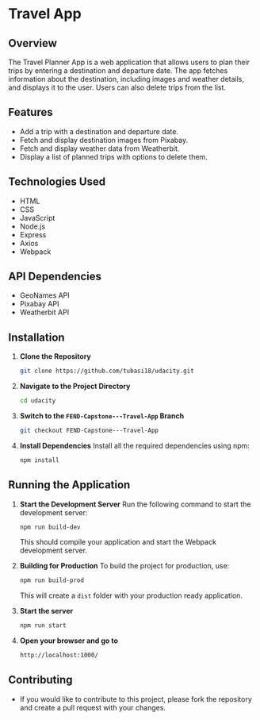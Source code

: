 # Travel App

## Overview
The Travel Planner App is a web application that allows users to plan their trips by entering a destination and departure date. The app fetches information about the destination, including images and weather details, and displays it to the user. Users can also delete trips from the list.

## Features
- Add a trip with a destination and departure date.
- Fetch and display destination images from Pixabay.
- Fetch and display weather data from Weatherbit.
- Display a list of planned trips with options to delete them.

## Technologies Used
- HTML
- CSS
- JavaScript
- Node.js
- Express
- Axios
- Webpack

## API Dependencies
- GeoNames API
- Pixabay API
- Weatherbit API

## Installation
1. **Clone the Repository**
    ```bash
    git clone https://github.com/tubasi18/udacity.git
    ```
    
2. **Navigate to the Project Directory**
    ```bash
    cd udacity
    ```

3. **Switch to the `FEND-Capstone---Travel-App` Branch**
    ```bash
    git checkout FEND-Capstone---Travel-App
    ```

4. **Install Dependencies**
    Install all the required dependencies using npm:
    ```bash
    npm install
    ```
## Running the Application

1. **Start the Development Server**
    Run the following command to start the development server:
    ```bash
    npm run build-dev
    ```
    This should compile your application and start the Webpack development server.

2. **Building for Production**
    To build the project for production, use:
    ```bash
    npm run build-prod
    ```
    This will create a `dist` folder with your production ready application.
3. **Start the server**
    ```bash
    npm run start
    ```
4. **Open your browser and go to**
    ```bash
    http://localhost:1000/
    ```
## Contributing
- If you would like to contribute to this project, please fork the repository and create a pull request with your changes.
